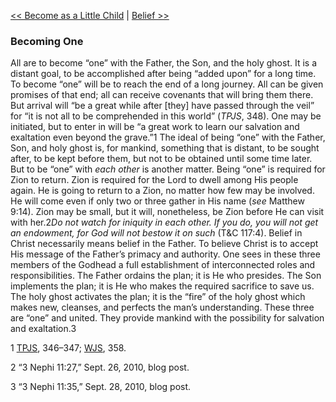 [<< Become as a Little Child](Become%20as%20a%20Little%20Child.md)  |  [Belief >>](Belief.md)

### Becoming One
All are to become “one” with the Father, the Son, and the holy ghost. It is a distant goal, to be accomplished after being “added upon” for a long time. To become “one” will be to reach the end of a long journey. All can be given promises of that end; all can receive covenants that will bring them there. But arrival will “be a great while after [they] have passed through the veil” for “it is not all to be comprehended in this world” (*TPJS*, 348). One may be initiated, but to enter in will be “a great work to learn our salvation and exaltation even beyond the grave.”1 The ideal of being “one” with the Father, Son, and holy ghost is, for mankind, something that is distant, to be sought after, to be kept before them, but not to be obtained until some time later. But to be “one” with *each other* is another matter. Being “one” is required for Zion to return. Zion is required for the Lord to dwell among His people again. He is going to return to a Zion, no matter how few may be involved. He will come even if only two or three gather in His name (*see* Matthew 9:14). Zion may be small, but it will, nonetheless, be Zion before He can visit with her.2*Do not watch for iniquity in each other. If you do, you will not get an endowment, for God will not bestow it on such* (T&C 117:4). Belief in Christ necessarily means belief in the Father. To believe Christ is to accept His message of the Father’s primacy and authority. One sees in these three members of the Godhead a full establishment of interconnected roles and responsibilities. The Father ordains the plan; it is He who presides. The Son implements the plan; it is He who makes the required sacrifice to save us. The holy ghost activates the plan; it is the “fire” of the holy ghost which makes new, cleanses, and perfects the man’s understanding. These three are “one” and united. They provide mankind with the possibility for salvation and exaltation.3



1
[TPJS](#), 346–347; [WJS](#), 358.


2 “3 Nephi 11:27,” Sept. 26, 2010, blog post.


3 “3 Nephi 11:35,” Sept. 28, 2010, blog post.